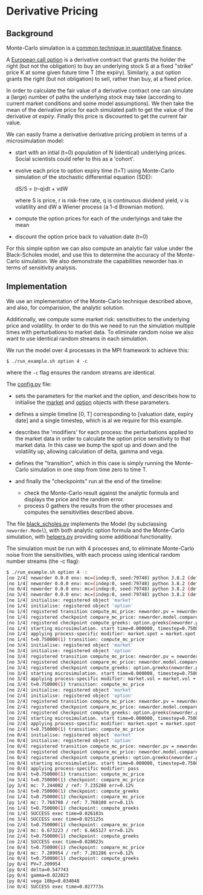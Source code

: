 # Derivative Pricing

## Background

Monte-Carlo simulation is a [common technique in quantitative finance](https://en.wikipedia.org/wiki/Monte_Carlo_methods_in_finance).

A [European call option](https://en.wikipedia.org/wiki/Call_option) is a derivative contract that grants the holder the right (but not the obligation)
to buy an underlying stock S at a fixed "strike" price K at some given future time T (the expiry). Similarly,
a put option grants the right (but not obligation) to sell, rather than buy, at a fixed price.

In order to calculate the fair value of a derivative contract one can simulate a (large) number of paths the underlying stock may take
(according to current market conditions and some model assumptions). We then take the mean of the derivative price for
each simulated path to get the value of the derivative _at expiry_. Finally this price is discounted to get the current fair value.

We can easily frame a derivative derivative pricing problem in terms of a microsimulation model:
- start with an intial (t=0) population of N (identical) underlying prices. Social scientists could refer to this as a 'cohort'.
- evolve each price to option expiry time (t=T) using Monte-Carlo simulation of the stochastic differential equation (SDE):

  dS/S = (r-q)dt + vdW

  where S is price, r is risk-free rate, q is continuous dividend yield, v is volatility and dW a Wiener process (a 1-d Brownian motion).
- compute the option prices for each of the underlyings and take the mean
- discount the option price back to valuation date (t=0)

For this simple option we can also compute an analytic fair value under the Black-Scholes model, and use this to determine the accuracy of the Monte-Carlo simulation. We also demonstrate the capabilities neworder has in terms of sensitivity analysis.

## Implementation

We use an implementation of the Monte-Carlo technique described above, and also, for comparision, the analytic solution.

Additionally, we compute some market risk: sensitivities to the underlying price and volatility. In order to do this we need to run the simulation multiple times with perturbations to market data. To eliminate random noise we also want to use identical random streams in each simulation.

We run the model over 4 processes in the MPI framework to achieve this:

```
$ ./run_example.sh option 4 -c
```
where the `-c` flag ensures the random streams are identical.

The [config.py](../../examples/option/config.py) file:
- sets the parameters for the market and the option, and describes how to initialise the [market](../../examples/option/market.py) and [option](../../examples/option/option.py) objects with these parameters.

- defines a simple timeline [0, T] corresponding to [valuation date, expiry date] and a single timestep, which is al we require for this example.

- describes the 'modifiers' for each process: the perturbations applied to the market data in order to calculate the option price sensitivity to that market data. In this case we bump the spot up and down and the volatility up, allowing calculation of delta, gamma and vega.

- defines the "transition", which in this case is simply running the Monte-Carlo simulation in one step from time zero to time T.

- and finally the "checkpoints" run at the end of the timeline:
  - check the Monte-Carlo result against the analytic formula and displays the price and the random error.
  - process 0 gathers the results from the other processes and computes the sensitivities described above.

The file [black_scholes.py](../../examples/option/black_scholes.py) implements the Model (by subclassing `neworder.Model`), with both analytic option formula and the Monte-Carlo simulation, with [helpers.py](../../examples/option/helpers.py) providing some additional functionality.

The simulation must be run with 4 processes and, to eliminate Monte-Carlo noise from the sensitivities, with each process using identical random number streams (the -c flag):

```bash
$ ./run_example.sh option 4 -c
[no 2/4] neworder 0.0.0 env: mc=(indep:0, seed:79748) python 3.8.2 (default, Jul 16 2020, 14:00:26)  [GCC 9.3.0]
[no 1/4] neworder 0.0.0 env: mc=(indep:0, seed:79748) python 3.8.2 (default, Jul 16 2020, 14:00:26)  [GCC 9.3.0]
[no 0/4] neworder 0.0.0 env: mc=(indep:0, seed:79748) python 3.8.2 (default, Jul 16 2020, 14:00:26)  [GCC 9.3.0]
[no 3/4] neworder 0.0.0 env: mc=(indep:0, seed:79748) python 3.8.2 (default, Jul 16 2020, 14:00:26)  [GCC 9.3.0]
[no 1/4] initialise: registered object 'market'
[no 1/4] initialise: registered object 'option'
[no 1/4] registered transition compute_mc_price: neworder.pv = neworder.model.mc(option, market)
[no 1/4] registered checkpoint compare_mc_price: neworder.model.compare(neworder.pv, option, market)
[no 1/4] registered checkpoint compute_greeks: option.greeks(neworder.pv)
[no 1/4] starting microsimulation. start time=0.000000, timestep=0.750000, checkpoint(s) at [1]
[no 1/4] applying process-specific modifier: market.spot = market.spot * 1.01
[no 1/4] t=0.750000(1) transition: compute_mc_price
[no 3/4] initialise: registered object 'market'
[no 3/4] initialise: registered object 'option'
[no 3/4] registered transition compute_mc_price: neworder.pv = neworder.model.mc(option, market)
[no 3/4] registered checkpoint compare_mc_price: neworder.model.compare(neworder.pv, option, market)
[no 3/4] registered checkpoint compute_greeks: option.greeks(neworder.pv)
[no 3/4] starting microsimulation. start time=0.000000, timestep=0.750000, checkpoint(s) at [1]
[no 3/4] applying process-specific modifier: market.vol = market.vol + 0.001
[no 3/4] t=0.750000(1) transition: compute_mc_price
[no 2/4] initialise: registered object 'market'
[no 2/4] initialise: registered object 'option'
[no 2/4] registered transition compute_mc_price: neworder.pv = neworder.model.mc(option, market)
[no 2/4] registered checkpoint compare_mc_price: neworder.model.compare(neworder.pv, option, market)
[no 2/4] registered checkpoint compute_greeks: option.greeks(neworder.pv)
[no 2/4] starting microsimulation. start time=0.000000, timestep=0.750000, checkpoint(s) at [1]
[no 2/4] applying process-specific modifier: market.spot = market.spot * 0.99
[no 2/4] t=0.750000(1) transition: compute_mc_price
[no 0/4] initialise: registered object 'market'
[no 0/4] initialise: registered object 'option'
[no 0/4] registered transition compute_mc_price: neworder.pv = neworder.model.mc(option, market)
[no 0/4] registered checkpoint compare_mc_price: neworder.model.compare(neworder.pv, option, market)
[no 0/4] registered checkpoint compute_greeks: option.greeks(neworder.pv)
[no 0/4] starting microsimulation. start time=0.000000, timestep=0.750000, checkpoint(s) at [1]
[no 0/4] applying process-specific modifier: pass
[no 0/4] t=0.750000(1) transition: compute_mc_price
[no 3/4] t=0.750000(1) checkpoint: compare_mc_price
[py 3/4] mc: 7.244002 / ref: 7.235288 err=0.12%
[no 3/4] t=0.750000(1) checkpoint: compute_greeks
[no 1/4] t=0.750000(1) checkpoint: compare_mc_price
[py 1/4] mc: 7.768708 / ref: 7.760108 err=0.11%
[no 1/4] t=0.750000(1) checkpoint: compute_greeks
[no 1/4] SUCCESS exec time=0.026183s
[no 3/4] SUCCESS exec time=0.025125s
[no 2/4] t=0.750000(1) checkpoint: compare_mc_price
[py 2/4] mc: 6.673223 / ref: 6.665127 err=0.12%
[no 2/4] t=0.750000(1) checkpoint: compute_greeks
[no 2/4] SUCCESS exec time=0.028023s
[no 0/4] t=0.750000(1) checkpoint: compare_mc_price
[py 0/4] mc: 7.209954 / ref: 7.201286 err=0.12%
[no 0/4] t=0.750000(1) checkpoint: compute_greeks
[py 0/4] PV=7.209954
[py 0/4] delta=0.547743
[py 0/4] gamma=0.022023
[py 0/4] vega 10bp=0.034048
[no 0/4] SUCCESS exec time=0.027773s
```
